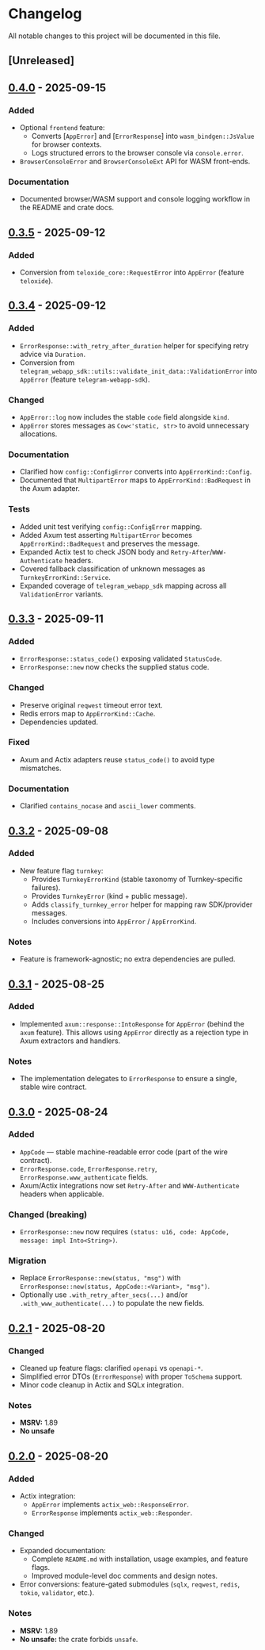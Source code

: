 # Changelog
All notable changes to this project will be documented in this file.

## [Unreleased]

## [0.4.0] - 2025-09-15
### Added
- Optional `frontend` feature:
  - Converts [`AppError`] and [`ErrorResponse`] into `wasm_bindgen::JsValue` for browser contexts.
  - Logs structured errors to the browser console via `console.error`.
- `BrowserConsoleError` and `BrowserConsoleExt` API for WASM front-ends.

### Documentation
- Documented browser/WASM support and console logging workflow in the README and crate docs.

## [0.3.5] - 2025-09-12
### Added
- Conversion from `teloxide_core::RequestError` into `AppError` (feature `teloxide`).

## [0.3.4] - 2025-09-12
### Added
- `ErrorResponse::with_retry_after_duration` helper for specifying retry advice via `Duration`.
- Conversion from `telegram_webapp_sdk::utils::validate_init_data::ValidationError` into `AppError` (feature `telegram-webapp-sdk`).

### Changed
- `AppError::log` now includes the stable `code` field alongside `kind`.
- `AppError` stores messages as `Cow<'static, str>` to avoid unnecessary allocations.

### Documentation
- Clarified how `config::ConfigError` converts into `AppErrorKind::Config`.
- Documented that `MultipartError` maps to `AppErrorKind::BadRequest` in the Axum adapter.

### Tests
- Added unit test verifying `config::ConfigError` mapping.
- Added Axum test asserting `MultipartError` becomes `AppErrorKind::BadRequest` and preserves the message.
- Expanded Actix test to check JSON body and `Retry-After`/`WWW-Authenticate` headers.
- Covered fallback classification of unknown messages as `TurnkeyErrorKind::Service`.
- Expanded coverage of `telegram_webapp_sdk` mapping across all `ValidationError` variants.

## [0.3.3] - 2025-09-11
### Added
- `ErrorResponse::status_code()` exposing validated `StatusCode`.
- `ErrorResponse::new` now checks the supplied status code.

### Changed
- Preserve original `reqwest` timeout error text.
- Redis errors map to `AppErrorKind::Cache`.
- Dependencies updated.

### Fixed
- Axum and Actix adapters reuse `status_code()` to avoid type mismatches.

### Documentation
- Clarified `contains_nocase` and `ascii_lower` comments.

## [0.3.2] - 2025-09-08
### Added
- New feature flag `turnkey`:
  - Provides `TurnkeyErrorKind` (stable taxonomy of Turnkey-specific failures).
  - Provides `TurnkeyError` (kind + public message).
  - Adds `classify_turnkey_error` helper for mapping raw SDK/provider messages.
  - Includes conversions into `AppError` / `AppErrorKind`.

### Notes
- Feature is framework-agnostic; no extra dependencies are pulled.

## [0.3.1] - 2025-08-25
### Added
- Implemented `axum::response::IntoResponse` for `AppError` (behind the `axum` feature).
  This allows using `AppError` directly as a rejection type in Axum extractors and handlers.

### Notes
- The implementation delegates to `ErrorResponse` to ensure a single, stable wire contract.

## [0.3.0] - 2025-08-24
### Added
- `AppCode` — stable machine-readable error code (part of the wire contract).
- `ErrorResponse.code`, `ErrorResponse.retry`, `ErrorResponse.www_authenticate` fields.
- Axum/Actix integrations now set `Retry-After` and `WWW-Authenticate` headers when applicable.

### Changed (breaking)
- `ErrorResponse::new` now requires `(status: u16, code: AppCode, message: impl Into<String>)`.

### Migration
- Replace `ErrorResponse::new(status, "msg")` with  
  `ErrorResponse::new(status, AppCode::<Variant>, "msg")`.
- Optionally use `.with_retry_after_secs(...)` and/or `.with_www_authenticate(...)`
  to populate the new fields.

## [0.2.1] - 2025-08-20
### Changed
- Cleaned up feature flags: clarified `openapi` vs `openapi-*`.
- Simplified error DTOs (`ErrorResponse`) with proper `ToSchema` support.
- Minor code cleanup in Actix and SQLx integration.

### Notes
- **MSRV:** 1.89
- **No unsafe**

## [0.2.0] - 2025-08-20
### Added
- Actix integration:
  - `AppError` implements `actix_web::ResponseError`.
  - `ErrorResponse` implements `actix_web::Responder`.

### Changed
- Expanded documentation:
  - Complete `README.md` with installation, usage examples, and feature flags.
  - Improved module-level doc comments and design notes.
- Error conversions: feature-gated submodules (`sqlx`, `reqwest`, `redis`, `tokio`, `validator`, etc.).

### Notes
- **MSRV:** 1.89
- **No unsafe:** the crate forbids `unsafe`.

[0.3.5]: https://github.com/RAprogramm/masterror/releases/tag/v0.3.5
[0.3.4]: https://github.com/RAprogramm/masterror/releases/tag/v0.3.4
[0.3.3]: https://github.com/RAprogramm/masterror/releases/tag/v0.3.3
[0.3.2]: https://github.com/RAprogramm/masterror/releases/tag/v0.3.2
[0.3.1]: https://github.com/RAprogramm/masterror/releases/tag/v0.3.1
[0.3.0]: https://github.com/RAprogramm/masterror/releases/tag/v0.3.0
[0.2.1]: https://github.com/RAprogramm/masterror/releases/tag/v0.2.1
[0.2.0]: https://github.com/RAprogramm/masterror/releases/tag/v0.2.0
[0.4.0]: https://github.com/RAprogramm/masterror/releases/tag/v0.4.0

